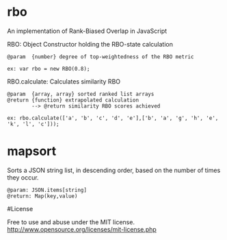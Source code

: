 # rbo

An implementation of Rank-Biased Overlap in JavaScript


RBO: Object Constructor holding the RBO-state calculation
```
@param  {number} degree of top-weightedness of the RBO metric

ex: var rbo = new RBO(0.8);
```
RBO.calculate: Calculates similarity RBO
```
@param  {array, array} sorted ranked list arrays
@return {function} extrapolated calculation
 		--> @return similarity RBO scores achieved
 		
ex: rbo.calculate(['a', 'b', 'c', 'd', 'e'],['b', 'a', 'g', 'h', 'e', 'k', 'l', 'c']));
```

# mapsort

Sorts a JSON string list, in descending order, based on the number of times they occur.
```
@param: JSON.items[string]
@return: Map(key,value)
```

#License

Free to use and abuse under the MIT license.
http://www.opensource.org/licenses/mit-license.php
